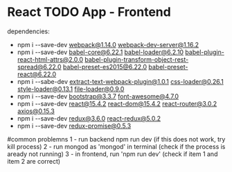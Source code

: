 # React TODO App - Frontend

dependencies:
- npm i --save-dev webpack@1.14.0 webpack-dev-server@1.16.2
- npm i --save-dev babel-core@6.22.1 babel-loader@6.2.10 babel-plugin-react-html-attrs@2.0.0 babel-plugin-transform-object-rest-spread@6.22.0 babel-preset-es2015@6.22.0 babel-preset-react@6.22.0
- npm i --sabe-dev extract-text-webpack-plugin@1.0.1 css-loader@0.26.1 style-loader@0.13.1 file-loader@0.9.0
- npm i --save-dev bootstrap@3.3.7 font-awesome@4.7.0
- npm i --save-dev react@15.4.2 react-dom@15.4.2 react-router@3.0.2 axios@0.15.3
- npm i --save-dev redux@3.6.0 react-redux@5.0.2
- npm i --save-dev redux-promise@0.5.3


#common problemns
1 - run backend npm run dev (if this does not work, try kill process)
2 - run mongod as 'mongod' in terminal (check if the process is aready not running)
3 - in frontend, run 'npm run dev' (check if item 1 and item 2 are correct)